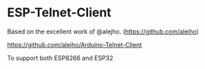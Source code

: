 # ESP-Telnet-Client

Based on the excellent work of @alejho. (https://github.com/alejho)

https://github.com/alejho/Arduino-Telnet-Client

To support both ESP8266 and ESP32
